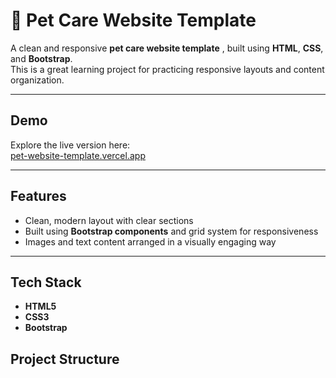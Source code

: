 # 🐾 Pet Care Website Template

A clean and responsive **pet care website template** , built using **HTML**, **CSS**, and **Bootstrap**.  
This is a great learning project for practicing responsive layouts and content organization.

---

##  Demo
Explore the live version here:  
[pet-website-template.vercel.app](https://pet-website-template.vercel.app)

---

##  Features
- Clean, modern layout with clear sections
- Built using **Bootstrap components** and grid system for responsiveness
- Images and text content arranged in a visually engaging way

---

##  Tech Stack
- **HTML5**
- **CSS3**
- **Bootstrap**

##  Project Structure
